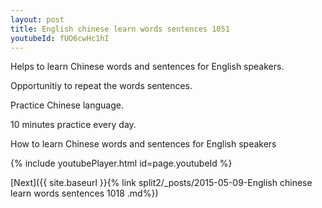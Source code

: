```yaml
---
layout: post
title: English chinese learn words sentences 1051 
youtubeId: fUO6cwHc1hI
---
```

 
 
Helps to learn Chinese words and sentences for English speakers.

Opportunitiy to repeat the words sentences. 

Practice Chinese language. 
 
10 minutes practice every day. 
 
How to learn Chinese words and sentences for English speakers 
 
{% include youtubePlayer.html id=page.youtubeId %}
 
 
[Next]({{ site.baseurl }}{% link  split2/_posts/2015-05-09-English chinese learn words sentences 1018 .md%})
 
